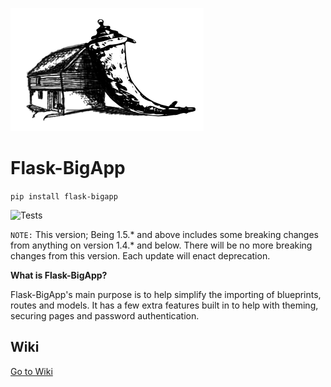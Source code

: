 ![](https://raw.githubusercontent.com/CheeseCake87/Flask-BigApp/master/app/theme/static/img/Flask-BigApp-Logo.png)

# Flask-BigApp

`pip install flask-bigapp`

![Tests](https://github.com/CheeseCake87/Flask-BigApp/actions/workflows/tests.yml/badge.svg)

`NOTE:` This version; Being 1.5.* and above includes some breaking changes from anything on version 1.4.* and below. 
There will be no more breaking changes from this version. Each update will enact deprecation.

**What is Flask-BigApp?**

Flask-BigApp's main purpose is to help simplify the importing of blueprints, routes and models.
It has a few extra features built in to help with theming, securing pages and password authentication.

## Wiki

[Go to Wiki](https://github.com/CheeseCake87/Flask-BigApp/wiki)